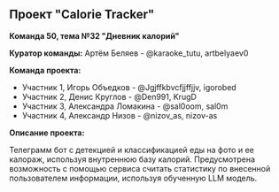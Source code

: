 ## Проект "Calorie Tracker" 
**Команда 50, тема №32 "Дневник калорий"**

**Куратор команды:** Артём Беляев - @karaoke_tutu, artbelyaev0

**Команда проекта:**
- Участник 1, Игорь Объедков - @Jgjffkbvcfjjffjjv, igorobed
- Участник 2, Денис Круглов - @Den991, KrugD
- Участник 3, Александра Ломакина - @sal0oom, sal0m
- Участник 4, Александр Низов - @nizov_as, nizov-as

**Описание проекта:**

Телеграмм бот с детекцией и классификацией еды на фото и ее калораж, используя внутреннюю базу калорий. Предусмотрена возможность с помощью сервиса считать статистику по внесенной пользователем информации, используя обученную LLM модель.

